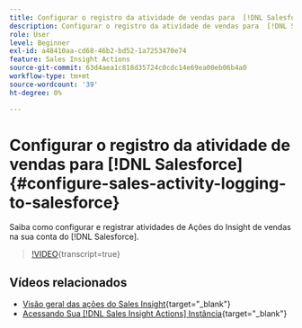 ```yaml
---
title: Configurar o registro da atividade de vendas para  [!DNL Salesforce]
description: Configurar o registro da atividade de vendas para  [!DNL Salesforce]
role: User
level: Beginner
exl-id: a48410aa-cd68-46b2-bd52-1a7253470e74
feature: Sales Insight Actions
source-git-commit: 63d4aea1c818d35724c0cdc14e69ea00eb06b4a0
workflow-type: tm+mt
source-wordcount: '39'
ht-degree: 0%

---
```


# Configurar o registro da atividade de vendas para [!DNL Salesforce] {#configure-sales-activity-logging-to-salesforce}

Saiba como configurar e registrar atividades de Ações do Insight de vendas na sua conta do [!DNL Salesforce].

>[!VIDEO](https://video.tv.adobe.com/v/3449204/?quality=12&learn=on&captions=por_br){transcript=true}

## Vídeos relacionados

* [Visão geral das ações do Sales Insight](/help/sales-insight-actions/sales-insight-actions-overview.md){target="_blank"}
* [Acessando Sua [!DNL Sales Insight Actions] Instância](/help/sales-insight-actions/accessing-your-sales-insight-actions-instance.md){target="_blank"}
